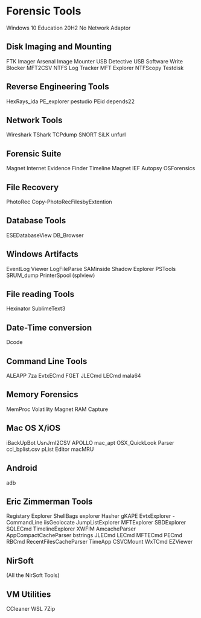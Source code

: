 # Forensic Tools
Windows 10 Education
20H2
No Network Adaptor

## Disk Imaging and Mounting
FTK Imager
Arsenal Image Mounter
USB Detective
USB Software Write Blocker
MFT2CSV
NTFS Log Tracker
MFT Explorer
NTFScopy
Testdisk

## Reverse Engineering Tools
HexRays_ida
PE_explorer
pestudio
PEid
depends22

## Network Tools
Wireshark
TShark
TCPdump
SNORT
SiLK
unfurl

## Forensic Suite
Magnet Internet Evidence Finder Timeline
Magnet IEF
Autopsy
OSForensics

## File Recovery
PhotoRec
Copy-PhotoRecFilesbyExtention

## Database Tools
ESEDatabaseView
DB_Browser

## Windows Artifacts
EventLog Viewer
LogFileParse
SAMinside
Shadow Explorer
PSTools
SRUM_dump
PrinterSpool (splview)

## File reading Tools
Hexinator
SublimeText3

## Date-Time conversion
Dcode

## Command Line Tools
ALEAPP
7za
EvtxECmd
FGET
JLECmd
LECmd
mala64

## Memory Forensics
MemProc
Volatility
Magnet RAM Capture

## Mac OS X/iOS
iBackUpBot
UsnJrnl2CSV
APOLLO
mac_apt
OSX_QuickLook Parser
ccl_bplist.csv
pList Editor
macMRU

## Android
adb

## Eric Zimmerman Tools
Registary Explorer
ShellBags explorer
Hasher
gKAPE
EvtxExplorer - CommandLine
iisGeolocate
JumpListExplorer
MFTExplorer
SBDExplorer
SQLECmd
TimelineExplorer
XWFIM
AmcacheParser
AppCompactCacheParser
bstrings
JLECmd
LECmd
MFTECmd
PECmd
RBCmd
RecentFilesCacheParser
TimeApp
CSVCMount
WxTCmd
EZViewer

## NirSoft
(All the NirSoft Tools)

## VM Utilities
CCleaner
WSL
7Zip
